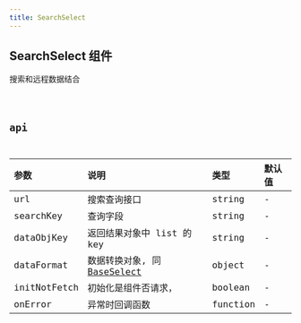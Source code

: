 ```yaml
---
title: SearchSelect
---
```


## SearchSelect 组件

搜索和远程数据结合

<code src="../../demos/SeachSelect.tsx" />

## api

| 参数         | 说明                                                                               | 类型     | 默认值 |
| :----------- | :--------------------------------------------------------------------------------- | :------- | :----- |
| url          | 搜索查询接口                                                                       | string   | -      |
| searchKey    | 查询字段                                                                           | string   | -      |
| dataObjKey   | 返回结果对象中 list 的 key                                                         | string   | -      |
| dataFormat   | 数据转换对象, 同 [BaseSelect](https://chili.vercel.app/components/base-select#api) | object   | -      |
| initNotFetch | 初始化是组件否请求，                                                               | boolean  | -      |
| onError      | 异常时回调函数                                                                     | function | -      |
